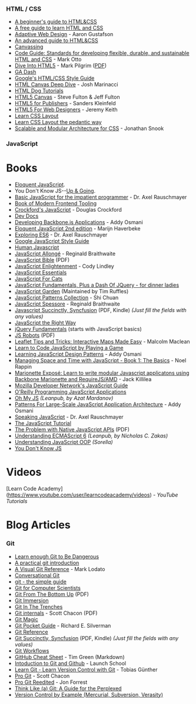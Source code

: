 ### HTML / CSS

- [A beginner's guide to HTML&CSS](http://learn.shayhowe.com/html-css/)
- [A free guide to learn HTML and CSS](http://marksheet.io)
- [Adaptive Web Design](http://adaptivewebdesign.info/1st-edition/) - Aaron Gustafson
- [An advanced guide to HTML&CSS](http://learn.shayhowe.com/advanced-html-css/)
- [Canvassing](http://learnjs.io/canvassing/read)
- [Code Guide: Standards for developing flexible, durable, and sustainable HTML and CSS](http://mdo.github.io/code-guide/) - Mark Otto
- [Dive Into HTML5](http://diveintohtml5.info) - Mark Pilgrim ([PDF](http://mislav.net/2011/10/dive-into-html5/))
- [GA Dash](https://dash.generalassemb.ly)
- [Google's HTML/CSS Style Guide](http://google-styleguide.googlecode.com/svn/trunk/htmlcssguide.xml)
- [HTML Canvas Deep Dive](http://joshondesign.com/p/books/canvasdeepdive/toc.html) - Josh Marinacci
- [HTML Dog Tutorials](http://www.htmldog.com)
- [HTML5 Canvas](http://chimera.labs.oreilly.com/books/1234000001654/index.html) - Steve Fulton & Jeff Fulton
- [HTML5 for Publishers](http://chimera.labs.oreilly.com/books/1234000000770/index.html) - Sanders Kleinfeld
- [HTML5 For Web Designers](http://html5forwebdesigners.com) - Jeremy Keith
- [Learn CSS Layout](http://learnlayout.com)
- [Learn CSS Layout the pedantic way](http://book.mixu.net/css/)
- [Scalable and Modular Architecture for CSS](https://smacss.com) - Jonathan Snook


### JavaScript

# Books
- [Eloquent JavaScript](http://eloquentjavascript.net/).
- You Don't Know JS--[Up & Going](https://github.com/getify/You-Dont-Know-JS/blob/master/up%20&%20going/README.md#you-dont-know-js-up--going).
- [Basic JavaScript for the impatient programmer](http://www.2ality.com/2013/06/basic-javascript.html) - Dr. Axel Rauschmayer
- [Book of Modern Frontend Tooling](https://github.com/tooling/book-of-modern-frontend-tooling)
- [Crockford's JavaScript](http://www.crockford.com/javascript/) - Douglas Crockford
- [Dev Docs](http://devdocs.io)
- [Developing Backbone.js Applications](http://addyosmani.github.io/backbone-fundamentals/) - Addy Osmani
- [Eloquent JavaScript 2nd edition](http://eloquentjavascript.net) - Marijn Haverbeke
- [Exploring ES6](http://exploringjs.com/es6/) - Dr. Axel Rauschmayer
- [Google JavaScript Style Guide](http://google-styleguide.googlecode.com/svn/trunk/javascriptguide.xml)
- [Human Javascript](http://read.humanjavascript.com)
- [JavaScript Allongé](https://leanpub.com/javascript-allonge/read) - Reginald Braithwaite
- [JavaScript Bible](http://media.wiley.com/product_ancillary/28/07645334/DOWNLOAD/all.pdf) (PDF)
- [JavaScript Enlightenment](http://www.javascriptenlightenment.com) - Cody Lindley
- [JavaScript Essentials](http://www.techotopia.com/index.php/JavaScript_Essentials)
- [JavaScript For Cats](http://jsforcats.com)
- [JavaScript Fundamentals, Plus a Dash Of JQuery - for dinner ladies](http://nicholasjohnson.com/javascript-book/)
- [JavaScript Garden](http://bonsaiden.github.io/JavaScript-Garden/) (Maintained by Tim Ruffles)
- [JavaScript Patterns Collection](http://shichuan.github.io/javascript-patterns/) - Shi Chuan
- [JavaScript Spessore](https://leanpub.com/javascript-spessore/read) - Reginald Braithwaite
- [Javascript Succinctly, Syncfusion](https://www.syncfusion.com/resources/techportal/ebooks/javascript) (PDF, Kindle) *(Just fill the fields with any values)*
- [JavaScript the Right Way](https://github.com/braziljs/js-the-right-way)
- [jQuery Fundamentals](http://jqfundamentals.com) (starts with JavaScript basics)
- [JS Robots](http://markdaggett.com/images/ExpertJavaScript-ch6.pdf) (PDF)
- [Leaflet Tips and Tricks: Interactive Maps Made Easy](https://leanpub.com/leaflet-tips-and-tricks) - Malcolm Maclean
- [Learn to Code JavaScript by Playing a Game](http://codecombat.com)
- [Learning JavaScript Design Patterns](http://addyosmani.com/resources/essentialjsdesignpatterns/book/) - Addy Osmani
- [Managing Space and Time with JavaScript - Book 1: The Basics](http://www.noelrappin.com) - Noel Rappin
- [Marionette Exposé: Learn to write modular Javascript applicatons using Backbone Marionette and RequireJS/AMD](https://leanpub.com/marionetteexpose) - Jack Killilea
- [Mozilla Developer Network's JavaScript Guide](https://developer.mozilla.org/en-US/docs/Web/JavaScript/Guide)
- [O'Reilly Programming JavaScript Applications](http://chimera.labs.oreilly.com/books/1234000000262/)
- [Oh My JS](https://leanpub.com/ohmyjs/read) *(Leanpub, by Azat Mardanov)*
- [Patterns For Large-Scale JavaScript Application Architecture](http://addyosmani.com/largescalejavascript/) - Addy Osmani
- [Speaking JavaScript](http://speakingjs.com/es5/) - Dr. Axel Rauschmayer
- [The JavaScript Tutorial](http://javascript.info)
- [The Problem with Native JavaScript APIs](http://chimera.labs.oreilly.com/books/1234000001655) (PDF)
- [Understanding ECMAScript 6](https://leanpub.com/understandinges6/read) *(Leanpub, by Nicholas C. Zakas)*
- [Understanding JavaScript OOP](http://robotlolita.me/2011/10/09/understanding-javascript-oop.html) *(Sorella)*
- [You Don't Know JS](https://github.com/getify/You-Dont-Know-JS) 





# Videos
[Learn Code Academy] (https://www.youtube.com/user/learncodeacademy/videos) - *YouTube Tutorials*



# Blog Articles



### Git

- [Learn enough Git to Be Dangerous](https://www.learnenough.com/git-tutorial)
- [A practical git introduction](http://marc.helbling.fr/2014/09/practical-git-introduction/)
- [A Visual Git Reference](http://marklodato.github.io/visual-git-guide/index-en.html) - Mark Lodato
- [Conversational Git](http://blog.anvard.org/conversational-git/)
- [git - the simple guide](http://rogerdudler.github.io/git-guide/)
- [Git for Computer Scientists](http://eagain.net/articles/git-for-computer-scientists/)
- [Git From The Bottom Up](http://ftp.newartisans.com/pub/git.from.bottom.up.pdf) (PDF)
- [Git Immersion](http://gitimmersion.com)
- [Git In The Trenches](http://cbx33.github.io/gitt/index.html)
- [Git internals](https://github.com/pluralsight/git-internals-pdf/raw/master/drafts/peepcode-git.pdf) - Scott Chacon (PDF)
- [Git Magic](http://www-cs-students.stanford.edu/~blynn/gitmagic/)
- [Git Pocket Guide](http://chimera.labs.oreilly.com/books/1230000000561/index.html) - Richard E. Silverman
- [Git Reference](http://gitref.org)
- [Git Succinctly, Syncfusion](https://www.syncfusion.com/resources/techportal/ebooks/git) (PDF, Kindle) *(Just fill the fields with any values)*
- [Git Workflows](http://documentup.com/skwp/git-workflows-book)
- [GitHub Cheat Sheet](https://github.com/tiimgreen/github-cheat-sheet) - Tim Green (Markdown)
- [Intoduction to Git and Github](https://launchschool.com/books/git) - Launch School
- [Learn Git - Learn Version Control with Git](http://www.git-tower.com/learn/git/ebook/command-line/introduction) - Tobias Günther
- [Pro Git](http://git-scm.com/book/en/v2) - Scott Chacon
- [Pro Git Reedited](https://leanpub.com/progitreedited) - Jon Forrest
- [Think Like (a) Git: A Guide for the Perplexed](http://think-like-a-git.net)
- [Version Control by Example (Mercurial, Subversion, Verasity)](http://ericsink.com/vcbe/)


